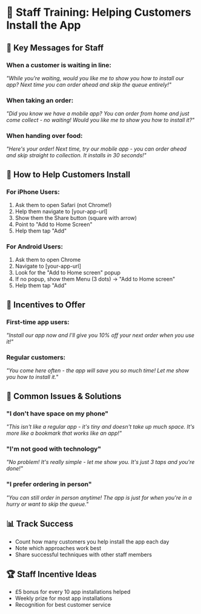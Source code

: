 # 👥 Staff Training: Helping Customers Install the App

## 🎯 **Key Messages for Staff**

### **When a customer is waiting in line:**
*"While you're waiting, would you like me to show you how to install our app? Next time you can order ahead and skip the queue entirely!"*

### **When taking an order:**
*"Did you know we have a mobile app? You can order from home and just come collect - no waiting! Would you like me to show you how to install it?"*

### **When handing over food:**
*"Here's your order! Next time, try our mobile app - you can order ahead and skip straight to collection. It installs in 30 seconds!"*

## 📱 **How to Help Customers Install**

### **For iPhone Users:**
1. Ask them to open Safari (not Chrome!)
2. Help them navigate to [your-app-url]
3. Show them the Share button (square with arrow)
4. Point to "Add to Home Screen"
5. Help them tap "Add"

### **For Android Users:**
1. Ask them to open Chrome
2. Navigate to [your-app-url]
3. Look for the "Add to Home screen" popup
4. If no popup, show them Menu (3 dots) → "Add to Home screen"
5. Help them tap "Add"

## 🎁 **Incentives to Offer**

### **First-time app users:**
*"Install our app now and I'll give you 10% off your next order when you use it!"*

### **Regular customers:**
*"You come here often - the app will save you so much time! Let me show you how to install it."*

## 🚫 **Common Issues & Solutions**

### **"I don't have space on my phone"**
*"This isn't like a regular app - it's tiny and doesn't take up much space. It's more like a bookmark that works like an app!"*

### **"I'm not good with technology"**
*"No problem! It's really simple - let me show you. It's just 3 taps and you're done!"*

### **"I prefer ordering in person"**
*"You can still order in person anytime! The app is just for when you're in a hurry or want to skip the queue."*

## 📊 **Track Success**
- Count how many customers you help install the app each day
- Note which approaches work best
- Share successful techniques with other staff members

## 🏆 **Staff Incentive Ideas**
- £5 bonus for every 10 app installations helped
- Weekly prize for most app installations
- Recognition for best customer service
